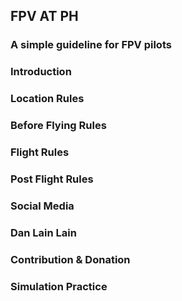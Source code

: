 ## FPV AT PH
### A simple guideline for FPV pilots

### Introduction

### Location Rules 

### Before Flying Rules

### Flight Rules

### Post Flight Rules

### Social Media 

### Dan Lain Lain

### Contribution & Donation

### Simulation Practice